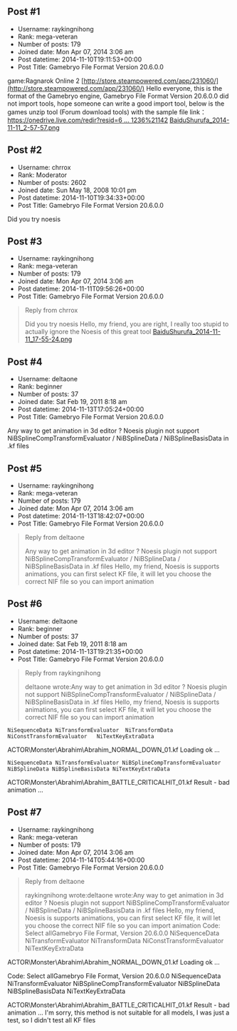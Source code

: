 ## Post #1
- Username: raykingnihong
- Rank: mega-veteran
- Number of posts: 179
- Joined date: Mon Apr 07, 2014 3:06 am
- Post datetime: 2014-11-10T19:11:53+00:00
- Post Title: Gamebryo File Format Version 20.6.0.0

game:Ragnarok Online 2
[http://store.steampowered.com/app/231060/](http://store.steampowered.com/app/231060/)
Hello everyone, this is the format of the Gamebryo engine, Gamebryo File Format Version 20.6.0.0 did not import tools, hope someone can write a good import tool, below is the games unzip tool (Forum download tools) with the sample file link：[https://onedrive.live.com/redir?resid=6 ... 1236%21142](https://onedrive.live.com/redir?resid=6A28B826BE5F1236%21142)
[BaiduShurufa_2014-11-11_2-57-57.png](https://xentaxbackup.github.io/file/8062_BaiduShurufa_2014-11-11_2-57-57.png)
## Post #2
- Username: chrrox
- Rank: Moderator
- Number of posts: 2602
- Joined date: Sun May 18, 2008 10:01 pm
- Post datetime: 2014-11-10T19:34:33+00:00
- Post Title: Gamebryo File Format Version 20.6.0.0

Did you try noesis
## Post #3
- Username: raykingnihong
- Rank: mega-veteran
- Number of posts: 179
- Joined date: Mon Apr 07, 2014 3:06 am
- Post datetime: 2014-11-11T09:56:26+00:00
- Post Title: Gamebryo File Format Version 20.6.0.0

> Reply from chrrox
>
> Did you try noesis
Hello, my friend, you are right, I really too stupid to actually ignore the Noesis of this great tool
[BaiduShurufa_2014-11-11_17-55-24.png](https://xentaxbackup.github.io/file/8063_BaiduShurufa_2014-11-11_17-55-24.png)
## Post #4
- Username: deltaone
- Rank: beginner
- Number of posts: 37
- Joined date: Sat Feb 19, 2011 8:18 am
- Post datetime: 2014-11-13T17:05:24+00:00
- Post Title: Gamebryo File Format Version 20.6.0.0

Any way to get animation in 3d editor ?
Noesis plugin not support NiBSplineCompTransformEvaluator / NiBSplineData / NiBSplineBasisData in .kf files
## Post #5
- Username: raykingnihong
- Rank: mega-veteran
- Number of posts: 179
- Joined date: Mon Apr 07, 2014 3:06 am
- Post datetime: 2014-11-13T18:42:07+00:00
- Post Title: Gamebryo File Format Version 20.6.0.0

> Reply from deltaone
>
> Any way to get animation in 3d editor ?
Noesis plugin not support NiBSplineCompTransformEvaluator / NiBSplineData / NiBSplineBasisData in .kf files
Hello, my friend, Noesis is supports animations, you can first select KF file, it will let you choose the correct NIF file so you can import animation
## Post #6
- Username: deltaone
- Rank: beginner
- Number of posts: 37
- Joined date: Sat Feb 19, 2011 8:18 am
- Post datetime: 2014-11-13T19:21:35+00:00
- Post Title: Gamebryo File Format Version 20.6.0.0

> Reply from raykingnihong
>
> deltaone wrote:Any way to get animation in 3d editor ?
Noesis plugin not support NiBSplineCompTransformEvaluator / NiBSplineData / NiBSplineBasisData in .kf files 
Hello, my friend, Noesis is supports animations, you can first select KF file, it will let you choose the correct NIF file so you can import animation

```
NiSequenceData NiTransformEvaluator  NiTransformData  NiConstTransformEvaluator   NiTextKeyExtraData  

```

ACTOR\Monster\Abrahim\Abrahim_NORMAL_DOWN_01.kf
Loading ok ...


```
NiSequenceData NiTransformEvaluator NiBSplineCompTransformEvaluator NiBSplineData NiBSplineBasisData NiTextKeyExtraData 

```

ACTOR\Monster\Abrahim\Abrahim_BATTLE_CRITICALHIT_01.kf 
Result - bad animation ...
## Post #7
- Username: raykingnihong
- Rank: mega-veteran
- Number of posts: 179
- Joined date: Mon Apr 07, 2014 3:06 am
- Post datetime: 2014-11-14T05:44:16+00:00
- Post Title: Gamebryo File Format Version 20.6.0.0

> Reply from deltaone
>
> raykingnihong wrote:deltaone wrote:Any way to get animation in 3d editor ?
Noesis plugin not support NiBSplineCompTransformEvaluator / NiBSplineData / NiBSplineBasisData in .kf files 
Hello, my friend, Noesis is supports animations, you can first select KF file, it will let you choose the correct NIF file so you can import animation
Code: Select allGamebryo File Format, Version 20.6.0.0
NiSequenceData NiTransformEvaluator  NiTransformData  NiConstTransformEvaluator   NiTextKeyExtraData  

ACTOR\Monster\Abrahim\Abrahim_NORMAL_DOWN_01.kf
Loading ok ...

Code: Select allGamebryo File Format, Version 20.6.0.0
NiSequenceData NiTransformEvaluator NiBSplineCompTransformEvaluator NiBSplineData NiBSplineBasisData NiTextKeyExtraData 

ACTOR\Monster\Abrahim\Abrahim_BATTLE_CRITICALHIT_01.kf 
Result - bad animation ...
I'm sorry, this method is not suitable for all models, I was just a test, so I didn't test all KF files
